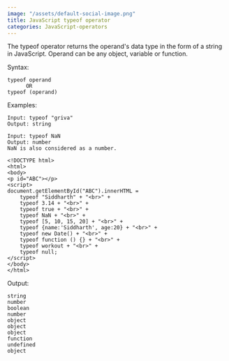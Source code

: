 ```yaml
---
image: "/assets/default-social-image.png"
title: JavaScript typeof operator
categories: JavaScript-operators
---
```


The typeof operator returns the operand's data type in the form of a string in JavaScript. Operand can be any object, variable or function.

Syntax:

```
typeof operand
      OR
typeof (operand)
```

Examples:

```
Input: typeof "griva"
Output: string

Input: typeof NaN
Output: number
NaN is also considered as a number.
```

```
<!DOCTYPE html> 
<html> 
<body> 
<p id="ABC"></p> 
<script> 
document.getElementById("ABC").innerHTML =  
    typeof "Siddharth" + "<br>" + 
    typeof 3.14 + "<br>" + 
    typeof true + "<br>" + 
    typeof NaN + "<br>" + 
    typeof [5, 10, 15, 20] + "<br>" + 
    typeof {name:'Siddharth', age:20} + "<br>" + 
    typeof new Date() + "<br>" + 
    typeof function () {} + "<br>" + 
    typeof workout + "<br>" + 
    typeof null; 
</script> 
</body> 
</html> 
```

Output:

```
string
number
boolean
number
object
object
object
function
undefined
object
```